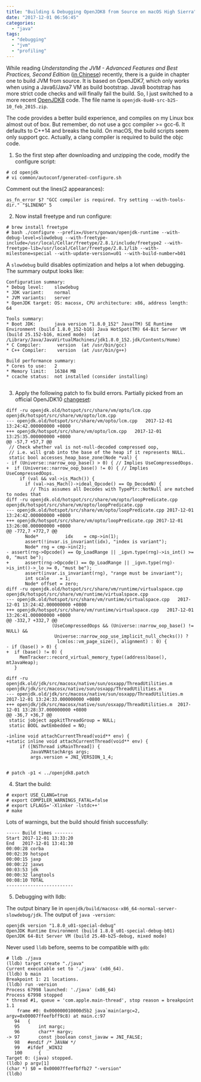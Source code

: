 ```yaml
---
title: "Building & Debugging OpenJDK8 from Source on macOS High Sierra"
date: "2017-12-01 06:56:45"
categories: 
  - "java"
tags: 
  - "debugging"
  - "jvm"
  - "profiling"
---
```


While reading _Understanding the JVM - Advanced Features and Best Practices, Second Edition_ ([in Chinese](https://www.amazon.cn/dp/B00D2ID4PK/)) recently, there is a guide in chapter one to build JVM from source. It is based on OpenJDK7, which only works when using a Java6/Java7 VM as build bootstrap. Java8 bootstrap has more strict code checks and will finally fail the build. So, I just switched to a more recent [OpenJDK8](http://jdk.java.net/java-se-ri/8) code. The file name is `openjdk-8u40-src-b25-10_feb_2015.zip`.

The code provides a better build experience, and compiles on my Linux box almost out of box. But remember, do not use a gcc compiler >= gcc-6. It defaults to C++14 and breaks the build. On macOS, the build scripts seem only support gcc. Actually, a clang compiler is required to build the objc code.

1. So the first step after downloading and unzipping the code, modify the configure script:

```
# cd openjdk
# vi common/autoconf/generated-configure.sh
```

Comment out the lines(2 appearances):

```
as_fn_error $? "GCC compiler is required. Try setting --with-tools-dir." "$LINENO" 5
```

2. Now install freetype and run configure:

```
# brew install freetype
# bash ./configure --prefix=/Users/gonwan/openjdk-runtime --with-debug-level=slowdebug --with-freetype-include=/usr/local/Cellar/freetype/2.8.1/include/freetype2 --with-freetype-lib=/usr/local/Cellar/freetype/2.8.1/lib --with-milestone=special --with-update-version=u01 --with-build-number=b01
```

A `slowdebug` build disables optimization and helps a lot when debugging. The summary output looks like:

```
Configuration summary:
* Debug level:    slowdebug
* JDK variant:    normal
* JVM variants:   server
* OpenJDK target: OS: macosx, CPU architecture: x86, address length: 64

Tools summary:
* Boot JDK:       java version "1.8.0_152" Java(TM) SE Runtime Environment (build 1.8.0_152-b16) Java HotSpot(TM) 64-Bit Server VM (build 25.152-b16, mixed mode)  (at /Library/Java/JavaVirtualMachines/jdk1.8.0_152.jdk/Contents/Home)
* C Compiler:      version  (at /usr/bin/gcc)
* C++ Compiler:    version  (at /usr/bin/g++)

Build performance summary:
* Cores to use:   2
* Memory limit:   16384 MB
* ccache status:  not installed (consider installing)


```

3. Apply the following patch to fix build errors. Partially picked from an official OpenJDK10 [changeset](http://hg.openjdk.java.net/jdk10/jdk10/hotspot/rev/316854ef2fa2):

```
diff -ru openjdk.old/hotspot/src/share/vm/opto/lcm.cpp openjdk/hotspot/src/share/vm/opto/lcm.cpp
--- openjdk.old/hotspot/src/share/vm/opto/lcm.cpp	2017-12-01 13:24:42.000000000 +0800
+++ openjdk/hotspot/src/share/vm/opto/lcm.cpp	2017-12-01 13:25:35.000000000 +0800
@@ -57,7 +57,7 @@
 // Check whether val is not-null-decoded compressed oop,
 // i.e. will grab into the base of the heap if it represents NULL.
 static bool accesses_heap_base_zone(Node *val) {
- if (Universe::narrow_oop_base() > 0) { // Implies UseCompressedOops.
+  if (Universe::narrow_oop_base() != 0) { // Implies UseCompressedOops.
     if (val && val->is_Mach()) {
       if (val->as_Mach()->ideal_Opcode() == Op_DecodeN) {
         // This assumes all Decodes with TypePtr::NotNull are matched to nodes that
diff -ru openjdk.old/hotspot/src/share/vm/opto/loopPredicate.cpp openjdk/hotspot/src/share/vm/opto/loopPredicate.cpp
--- openjdk.old/hotspot/src/share/vm/opto/loopPredicate.cpp	2017-12-01 13:24:42.000000000 +0800
+++ openjdk/hotspot/src/share/vm/opto/loopPredicate.cpp	2017-12-01 13:26:08.000000000 +0800
@@ -772,7 +772,7 @@
       Node*          idx    = cmp->in(1);
       assert(!invar.is_invariant(idx), "index is variant");
       Node* rng = cmp->in(2);
- assert(rng->Opcode() == Op_LoadRange || _igvn.type(rng)->is_int() >= 0, "must be");
+      assert(rng->Opcode() == Op_LoadRange || _igvn.type(rng)->is_int()->_lo >= 0, "must be");
       assert(invar.is_invariant(rng), "range must be invariant");
       int scale    = 1;
       Node* offset = zero;
diff -ru openjdk.old/hotspot/src/share/vm/runtime/virtualspace.cpp openjdk/hotspot/src/share/vm/runtime/virtualspace.cpp
--- openjdk.old/hotspot/src/share/vm/runtime/virtualspace.cpp	2017-12-01 13:24:42.000000000 +0800
+++ openjdk/hotspot/src/share/vm/runtime/virtualspace.cpp	2017-12-01 13:26:41.000000000 +0800
@@ -332,7 +332,7 @@
                 (UseCompressedOops && (Universe::narrow_oop_base() != NULL) &&
                  Universe::narrow_oop_use_implicit_null_checks()) ?
                   lcm(os::vm_page_size(), alignment) : 0) {
- if (base() > 0) {
+  if (base() != 0) {
     MemTracker::record_virtual_memory_type((address)base(), mtJavaHeap);
   }
 
diff -ru openjdk.old/jdk/src/macosx/native/sun/osxapp/ThreadUtilities.m openjdk/jdk/src/macosx/native/sun/osxapp/ThreadUtilities.m
--- openjdk.old/jdk/src/macosx/native/sun/osxapp/ThreadUtilities.m	2017-12-01 13:24:33.000000000 +0800
+++ openjdk/jdk/src/macosx/native/sun/osxapp/ThreadUtilities.m	2017-12-01 13:28:37.000000000 +0800
@@ -36,7 +36,7 @@
 static jobject appkitThreadGroup = NULL;
 static BOOL awtEmbedded = NO;
 
-inline void attachCurrentThread(void** env) {
+static inline void attachCurrentThread(void** env) {
     if ([NSThread isMainThread]) {
         JavaVMAttachArgs args;
         args.version = JNI_VERSION_1_4;


```

```
# patch -p1 < ../openjdk8.patch
```

4. Start the build:

```
# export USE_CLANG=true
# export COMPILER_WARNINGS_FATAL=false
# export LFLAGS='-Xlinker -lstdc++'
# make
```

Lots of warnings, but the build should finish successfully:

```
----- Build times -------
Start 2017-12-01 13:33:20
End   2017-12-01 13:41:30
00:00:28 corba
00:02:39 hotspot
00:00:15 jaxp
00:00:22 jaxws
00:03:53 jdk
00:00:32 langtools
00:08:10 TOTAL
-------------------------
```

5. Debugging with lldb:

The output binary lie in `openjdk/build/macosx-x86_64-normal-server-slowdebug/jdk`. The output of `java -version`:

```
openjdk version "1.8.0_u01-special-debug"
OpenJDK Runtime Environment (build 1.8.0_u01-special-debug-b01)
OpenJDK 64-Bit Server VM (build 25.40-b25-debug, mixed mode)
```

Never used `lldb` before, seems to be compatible with `gdb`:

```
# lldb ./java
(lldb) target create "./java"
Current executable set to './java' (x86_64).
(lldb) b main
Breakpoint 1: 21 locations.
(lldb) run -version
Process 67998 launched: './java' (x86_64)
Process 67998 stopped
* thread #1, queue = 'com.apple.main-thread', stop reason = breakpoint 1.1
    frame #0: 0x000000010000d5b2 java`main(argc=2, argv=0x00007ffeefbff9c8) at main.c:97
   94  	{
   95  	    int margc;
   96  	    char** margv;
-> 97  	    const jboolean const_javaw = JNI_FALSE;
   98  	#endif /* JAVAW */
   99  	#ifdef _WIN32
   100 	    {
Target 0: (java) stopped.
(lldb) p argv[1]
(char *) $0 = 0x00007ffeefbffb27 "-version"
(lldb)
```
